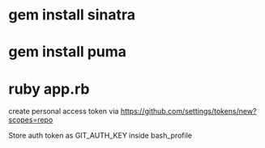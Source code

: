#  gem install sinatra
#  gem install puma

# ruby app.rb

create personal access token via https://github.com/settings/tokens/new?scopes=repo

Store auth token as GIT_AUTH_KEY inside bash_profile
